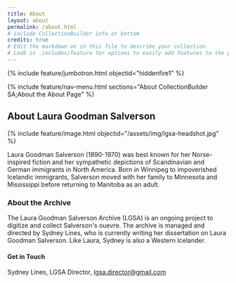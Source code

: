 ```yaml
---
title: About
layout: about
permalink: /about.html
# include CollectionBuilder info at bottom
credits: true
# Edit the markdown on in this file to describe your collection
# Look in _includes/feature for options to easily add features to the page
---
```


{% include feature/jumbotron.html objectid="hiddenfire1" %} 

{% include feature/nav-menu.html sections="About CollectionBuilder SA;About the About Page" %}

## About Laura Goodman Salverson

{% include feature/image.html objectid="/assets/img/lgsa-headshot.jpg" %} 

Laura Goodman Salverson (1890-1970) was best known for her Norse-inspired fiction and her sympathetic depictions of Scandinavian and German immigrants in North America. 
Born in Winnipeg to impoverished Icelandic immigrants, Salverson moved with her family to Minnesota and Mississippi before returning to Manitoba as an adult.

### About the Archive
The Laura Goodman Salverson Archive (LGSA) is an ongoing project to digitize and collect Salverson's ouevre. The archive is managed and directed by Sydney Lines, who is currently writing her dissertation on Laura Goodman Salverson. Like Laura, Sydney is also a Western Icelander. 

#### Get in Touch
Sydney Lines, LGSA Director, [lgsa.director@gmail.com](mailto:lgsa.director@gmail.com) 